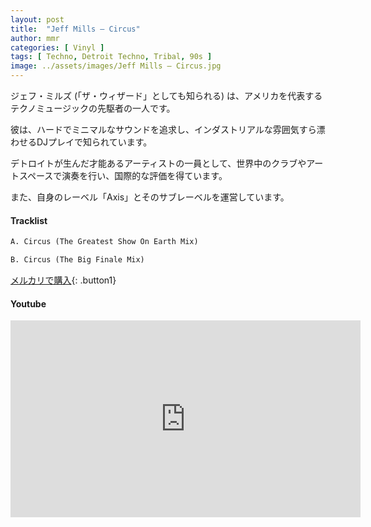 ```yaml
---
layout: post
title:  "Jeff Mills – Circus"
author: mmr
categories: [ Vinyl ]
tags: [ Techno, Detroit Techno, Tribal, 90s ]
image: ../assets/images/Jeff Mills – Circus.jpg
---
```



ジェフ・ミルズ (「ザ・ウィザード」としても知られる) は、アメリカを代表するテクノミュージックの先駆者の一人です。

彼は、ハードでミニマルなサウンドを追求し、インダストリアルな雰囲気すら漂わせるDJプレイで知られています。

デトロイトが生んだ才能あるアーティストの一員として、世界中のクラブやアートスペースで演奏を行い、国際的な評価を得ています。

また、自身のレーベル「Axis」とそのサブレーベルを運営しています。

#### Tracklist
```md
A. Circus (The Greatest Show On Earth Mix)

B. Circus (The Big Finale Mix)
```

[メルカリで購入](https://jp.mercari.com/item/m96224343998?afid=6142608987){: .button1}

#### Youtube
<iframe width="560" height="315" src="https://www.youtube.com/embed/vdtbofdbFs4?si=Sw77Ivn1Mk_Xuxg6" title="YouTube video player" frameborder="0" allow="accelerometer; autoplay; clipboard-write; encrypted-media; gyroscope; picture-in-picture; web-share" referrerpolicy="strict-origin-when-cross-origin" allowfullscreen></iframe>
